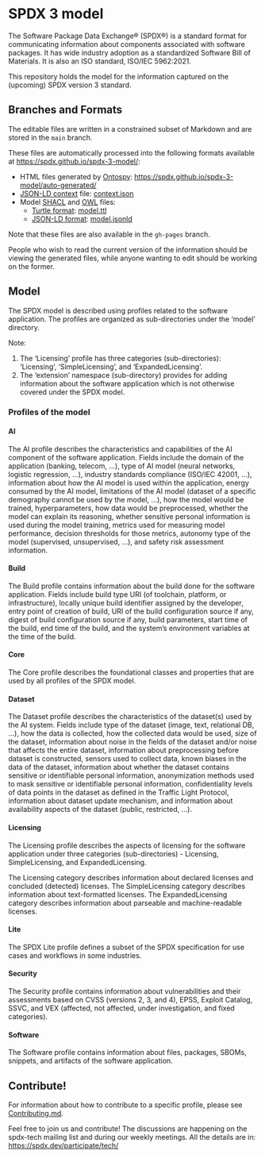 # SPDX 3 model

The Software Package Data Exchange® (SPDX®)
is a standard format for communicating information
about components associated with software packages.
It has wide industry adoption
as a standardized Software Bill of Materials.
It is also an ISO standard, ISO/IEC 5962:2021.

This repository holds the model for the information captured
on the (upcoming) SPDX version 3 standard.

## Branches and Formats

The editable files are written in a constrained subset of Markdown
and are stored in the `main` branch.

These files are automatically processed into the following formats available at https://spdx.github.io/spdx-3-model/:

- HTML files generated by [Ontospy](http://lambdamusic.github.io/Ontospy/): https://spdx.github.io/spdx-3-model/auto-generated/
- [JSON-LD context](http://niem.github.io/json/reference/json-ld/context/) file: [context.json](https://spdx.github.io/spdx-3-model/context.json)
- Model [SHACL](https://en.wikipedia.org/wiki/SHACL) and [OWL](https://www.w3.org/OWL/) files:
  - [Turtle format](https://en.wikipedia.org/wiki/Turtle_(syntax)): [model.ttl](https://spdx.github.io/spdx-3-model/model.ttl)
  - [JSON-LD format](https://json-ld.org/): [model.jsonld](https://spdx.github.io/spdx-3-model/model.jsonld)

Note that these files are also available in the `gh-pages` branch.

People who wish to read the current version of the information
should be viewing the generated files, while anyone wanting to edit
should be working on the former.

## Model

The SPDX model is described using profiles related to the software application.
The profiles are organized as sub-directories under the ‘model’ directory.

Note:

1. The ‘Licensing’ profile has three categories (sub-directories): ‘Licensing’, ‘SimpleLicensing’, and ‘ExpandedLicensing’.
2. The ‘extension’ namespace (sub-directory) provides for adding information
   about the software application which is not otherwise covered under the SPDX model.

### Profiles of the model

#### AI

The AI profile describes the characteristics and capabilities of the AI component
of the software application. Fields include the domain of the application (banking,
telecom, …), type of AI model (neural networks, logistic regression, …), industry
standards compliance (ISO/IEC 42001, …), information about how the AI model is used
within the application, energy consumed by the AI model, limitations of the AI model
(dataset of a specific demography cannot be used by the model, …), how the model would
be trained, hyperparameters, how data would be preprocessed, whether the model can
explain its reasoning, whether sensitive personal information is used during the model
training, metrics used for measuring model performance, decision thresholds for those
metrics, autonomy type of the model (supervised, unsupervised, …), and safety risk
assessment information.

#### Build

The Build profile contains information about the build done for the software application.
Fields include build type URI (of toolchain, platform, or infrastructure), locally unique
build identifier assigned by the developer, entry point of creation of build, URI of the
build configuration source if any, digest of build configuration source if any, build
parameters, start time of the build, end time of the build, and the system’s environment
variables at the time of the build.

#### Core

The Core profile describes the foundational classes and properties that are used by all
profiles of the SPDX model.

#### Dataset

The Dataset profile describes the characteristics of the dataset(s) used by the AI system.
Fields include type of the dataset (image, text, relational DB, …), how the data is collected,
how the collected data would be used, size of the dataset, information about noise in the
fields of the dataset and/or noise that affects the entire dataset, information about
preprocessing before dataset is constructed, sensors used to collect data, known biases
in the data of the dataset, information about whether the dataset contains sensitive or
identifiable personal information, anonymization methods used to mask sensitive or identifiable
personal information, confidentiality levels of data points in the dataset as defined in the
Traffic Light Protocol, information about dataset update mechanism, and information about
availability aspects of the dataset (public, restricted, …).

#### Licensing

The Licensing profile describes the aspects of licensing for the software application under
three categories (sub-directories) - Licensing, SimpleLicensing, and ExpandedLicensing.

The Licensing category describes information about declared licenses and concluded (detected) licenses.
The SimpleLicensing category describes information about text-formatted licenses.
The ExpandedLicensing category describes information about parseable and machine-readable licenses.

#### Lite

The SPDX Lite profile defines a subset of the SPDX specification for use cases and
workflows in some industries.

#### Security

The Security profile contains information about vulnerabilities and their assessments
based on CVSS (versions 2, 3, and 4), EPSS, Exploit Catalog, SSVC, and VEX (affected,
not affected, under investigation, and fixed categories).

#### Software

The Software profile contains information about files, packages, SBOMs, snippets, and
artifacts of the software application.


## Contribute!

For information about how to contribute to a specific profile,
please see [Contributing.md](Contributing.md).

Feel free to join us and contribute!
The discussions are happening on the spdx-tech mailing list
and during our weekly meetings.
All the details are in: https://spdx.dev/participate/tech/

